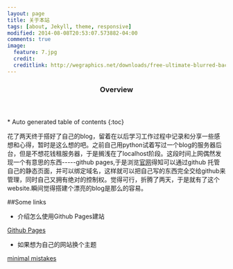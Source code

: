 ```yaml
---
layout: page
title: 关于本站
tags: [about, Jekyll, theme, responsive]
modified: 2014-08-08T20:53:07.573882-04:00
comments: true
image:
  feature: 7.jpg
  credit:
  creditlink: http://wegraphics.net/downloads/free-ultimate-blurred-background-pack/
---
```


<section id="table-of-contents" class="toc">
  <header>
    <h3>Overview</h3>
  </header>
<div id="drawer" markdown="1">
*  Auto generated table of contents
{:toc}
</div>
</section><!-- /#table-of-contents -->

花了两天终于搭好了自己的blog，留着在以后学习工作过程中记录和分享一些感想和心得，暂时是这么想的吧。之前自己用python试着写过一个blog的服务器后台，但是不想花钱租服务器，于是搁浅在了localhost阶段。这段时间上网偶然发现一个有意思的东西-----github pages,于是浏览[官网](https://pages.github.com/)得知可以通过github 托管自己的静态页面，并可以绑定域名，这样就可以把自己写的东西完全交给github来管理，同时自己又拥有绝对的控制权。觉得可行，折腾了两天，于是就有了这个website.瞬间觉得搭建个漂亮的blog是那么的容易。


##Some links
* 介绍怎么使用Github Pages建站

<div markdown="0"><a href="https://pages.github.com/" class="btn btn-warning">Github Pages</a></div>

* 如果想为自己的网站换个主题

<div markdown="0"><a href="https://mademistakes.com/articles/minimal-mistakes-jekyll-theme/" class="btn btn-danger">minimal mistakes</a></div>

